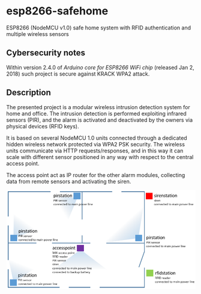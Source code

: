# esp8266-safehome
ESP8266 (NodeMCU v1.0) safe home system with RFID authentication and multiple wireless sensors

## Cybersecurity notes
Within version 2.4.0 of *Arduino core for ESP8266 WiFi chip* (released Jan 2, 2018) such project is secure against KRACK WPA2 attack.

## Description
The presented project is a modular wireless intrusion detection system for home and office. The intrusion detection is performed exploiting infrared sensors (PIR), and the alarm is activated and deactivated by the owners via physical devices (RFID keys).

It is based on several NodeMCU 1.0 units connected through a dedicated hidden wireless network protected via WPA2 PSK security. The wireless units communicate via HTTP requests/responses, and in this way it can scale with different sensor positioned in any way with respect to the central access point.

The access point act as IP router for the other alarm modules, collecting data from remote sensors and activating the siren.

![alt text](https://github.com/bluemurder/esp8266-safehome/blob/master/images/plant1.png "Deploy example")

